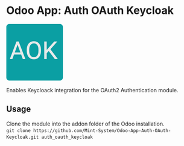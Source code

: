 # Odoo App: Auth OAuth Keycloak

<img width="150" src="./static/description/icon.png" />

Enables Keycloack integration for the OAuth2 Authentication module.

## Usage

Clone the module into the addon folder of the Odoo installation.  
`git clone https://github.com/Mint-System/Odoo-App-Auth-OAuth-Keycloak.git auth_oauth_keycloak`
